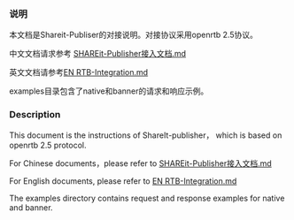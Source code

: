 ### 说明
本文档是Shareit-Publiser的对接说明。对接协议采用openrtb 2.5协议。

中文文档请求参考 [SHAREit-Publisher接入文档.md](https://github.com/shareitads/openrtb/blob/main/SHAREit-Publisher%E6%8E%A5%E5%85%A5%E6%96%87%E6%A1%A3.md)

英文文档请参考[EN RTB-Integration.md](https://github.com/shareitads/openrtb/blob/main/%5BEN%5DRTB-Integration.md)

examples目录包含了native和banner的请求和响应示例。


### Description
This document is the instructions of ShareIt-publisher， which is based on  openrtb 2.5 protocol.

For Chinese documents，please refer to [SHAREit-Publisher接入文档.md](https://github.com/shareitads/openrtb/blob/main/SHAREit-Publisher%E6%8E%A5%E5%85%A5%E6%96%87%E6%A1%A3.md)

For English documents, please refer to [EN RTB-Integration.md](https://github.com/shareitads/openrtb/blob/main/%5BEN%5DRTB-Integration.md)

The examples directory contains request and response examples for native and banner.
